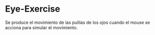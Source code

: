 # Eye-Exercise
Se produce el movimiento de las pulilas de los ojos cuando el mouse se acciona para simular el movimiento.

